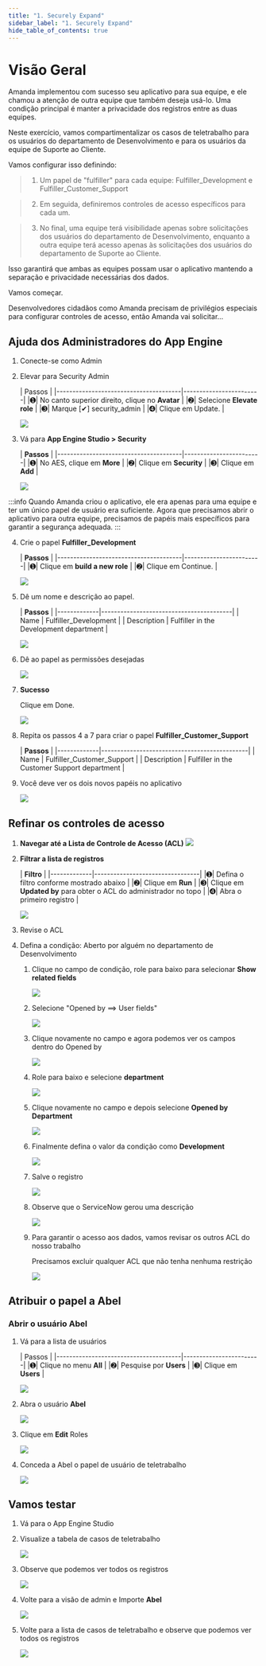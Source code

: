 ```yaml
---
title: "1. Securely Expand" 
sidebar_label: "1. Securely Expand"
hide_table_of_contents: true
---
```

# Visão Geral

Amanda implementou com sucesso seu aplicativo para sua equipe, e ele chamou a atenção de outra equipe que também deseja usá-lo. Uma condição principal é manter a privacidade dos registros entre as duas equipes.

Neste exercício, vamos compartimentalizar os casos de teletrabalho para os usuários do departamento de Desenvolvimento e para os usuários da equipe de Suporte ao Cliente.  

Vamos configurar isso definindo:

>1. Um papel de "fulfiller" para cada equipe: Fulfiller_Development e Fulfiller_Customer_Support 

>2. Em seguida, definiremos controles de acesso específicos para cada um.

>3. No final, uma equipe terá visibilidade apenas sobre solicitações dos usuários do departamento de Desenvolvimento, enquanto a outra equipe terá acesso apenas às solicitações dos usuários do departamento de Suporte ao Cliente. 

Isso garantirá que ambas as equipes possam usar o aplicativo mantendo a separação e privacidade necessárias dos dados.

Vamos começar.

Desenvolvedores cidadãos como Amanda precisam de privilégios especiais para configurar controles de acesso, então Amanda vai solicitar...

## Ajuda dos Administradores do App Engine

1.	Conecte-se como Admin

2. Elevar para Security Admin

    | Passos                                              | 
    |---------------------------------------|------------------------|
    |<span className="large-number">➊</span>| No canto superior direito, clique no **Avatar**  |
    |<span className="large-number">➋</span>| Selecione **Elevate role**    |
    |<span className="large-number">➌</span>| Marque [✔] security_admin   |
    |<span className="large-number">➍</span>| Clique em <span className="button-purple">Update</span>.   |

    ![](./images/segment_01_Elevate_Security_Admin.png)


3. Vá para **App Engine Studio > Security**

    | **Passos**                                              | 
    |---------------------------------------|------------------------|
    |<span className="large-number">➊</span>| No AES, clique em **More**  |
    |<span className="large-number">➋</span>| Clique em **Security**    |
    |<span className="large-number">➌</span>| Clique em **Add**   |

    ![](./images/segment_02_AES_Go_to_Security.png)

:::info
Quando Amanda criou o aplicativo, ele era apenas para uma equipe e ter um único papel de usuário era suficiente.
Agora que precisamos abrir o aplicativo para outra equipe, precisamos de papéis mais específicos para garantir a segurança adequada.
:::


4. Crie o papel **Fulfiller_Development**

    | **Passos**                                              | 
    |---------------------------------------|------------------------|
    |<span className="large-number">➊</span>| Clique em **build a new role**  |
    |<span className="large-number">➋</span>| Clique em <span className="button-purple">Continue</span>.   |

    ![](./images/segment_03_AES_Create_Role_01.png)



5. Dê um nome e descrição ao papel.

    | **Passos**                                             | 
    |-------------|-----------------------------------------|
    | Name        | Fulfiller_Development                   |
    | Description | Fulfiller in the Development department |

    ![](./images/segment_03_AES_Create_Role_02.png)


6. Dê ao papel as permissões desejadas

    ![](./images/segment_03_AES_Create_Role_03_Permission.png)

7. **Sucesso**

    Clique em <span className="button-purple">Done</span>.

    ![](./images/segment_03_AES_Create_Role_04_Success.png)


7. Repita os passos 4 a 7 para criar o papel **Fulfiller_Customer_Support**

    | **Passos**                                                  | 
    |-------------|----------------------------------------------|
    | Name        | Fulfiller_Customer_Support                   |
    | Description | Fulfiller in the Customer Support department |



8. Você deve ver os dois novos papéis no aplicativo

    ![](./images/segment_03_AES_Create_Role_05_Result.png)


## Refinar os controles de acesso 

1. **Navegar até a Lista de Controle de Acesso (ACL)**
    ![](./images/segment_04_ACL_01_Go_to_ACL.png)


2. **Filtrar a lista de registros**

    | **Filtro**                                     | 
    |-------------|---------------------------------|
    |<span className="large-number">➊</span>| Defina o filtro conforme mostrado abaixo |
    |<span className="large-number">➋</span>| Clique em **Run**    |
    |<span className="large-number">➌</span>| Clique em **Updated by** para obter o ACL do administrador no topo   |
    |<span className="large-number">➍</span>| Abra o primeiro registro  |

    ![](./images/segment_04_ACL_02_Filter_ACLs.png)


3. Revise o ACL 

4. Defina a condição: Aberto por alguém no departamento de Desenvolvimento

    1. Clique no campo de condição, role para baixo para selecionar **Show related fields**

        ![](./images/segment_04_ACL_03_Condition_01.png)

    2. Selecione "Opened by ⟹ User fields"

        ![](./images/segment_04_ACL_03_Condition_02.png)

    3. Clique novamente no campo e agora podemos ver os campos dentro do Opened by

        ![](./images/segment_04_ACL_03_Condition_03.png)

    4. Role para baixo e selecione **department**

        ![](./images/segment_04_ACL_03_Condition_04.png)
    
    5. Clique novamente no campo e depois selecione **Opened by Department**

        ![](./images/segment_04_ACL_03_Condition_05.png)

    6. Finalmente defina o valor da condição como **Development**

        ![](./images/segment_04_ACL_03_Condition_06.png)

    7. Salve o registro

        ![](./images/segment_04_ACL_03_Condition_07_Save_ACL.png)

    8. Observe que o ServiceNow gerou uma descrição

        ![](./images/segment_04_ACL_03_Condition_08.png)

    9. Para garantir o acesso aos dados, vamos revisar os outros ACL do nosso trabalho 

        Precisamos excluir qualquer ACL que não tenha nenhuma restrição

        ![](./images/segment_04_ACL_03_Delete_ACL_with_no_restriction.png)

         
## Atribuir o papel a Abel

### Abrir o usuário Abel

1. Vá para a lista de usuários

    | Passos                                              | 
    |---------------------------------------|------------------------|
    |<span className="large-number">➊</span>| Clique no menu **All**  | 
    |<span className="large-number">➋</span>| Pesquise por **Users**    |
    |<span className="large-number">➌</span>| Clique em **Users**      |

    ![](./images/06-Create-new-user-1.png)


2. Abra o usuário **Abel**

    ![](./images/segment_04_Assign_Role_01.png)


3. Clique em **Edit** Roles

    ![](./images/segment_04_Assign_Role_02.png)


4. Conceda a Abel o papel de usuário de teletrabalho

    ![](./images/segment_04_Assign_Role_03.png)


## Vamos testar

1. Vá para o App Engine Studio


2. Visualize a tabela de casos de teletrabalho

    ![](./images/segment_04_Test_01.png)


3. Observe que podemos ver todos os registros

    ![](./images/segment_04_Test_02.png)


4. Volte para a visão de admin e Importe **Abel**

    ![](./images/segment_04_Test_03.png)


5. Volte para a lista de casos de teletrabalho e observe que podemos ver todos os registros

    ![](./images/segment_04_Test_04.png)
